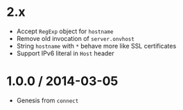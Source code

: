 2.x
===

  * Accept `RegExp` object for `hostname`
  * Remove old invocation of `server.onvhost`
  * String `hostname` with `*` behave more like SSL certificates
  * Support IPv6 literal in `Host` header

1.0.0 / 2014-03-05
==================

  * Genesis from `connect`
